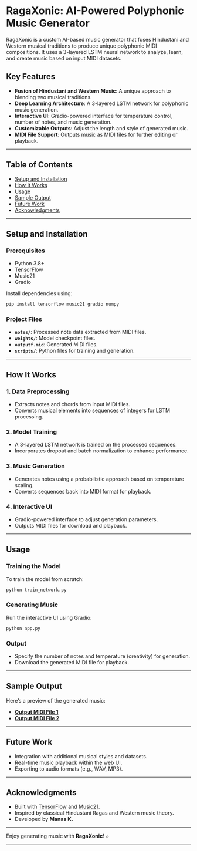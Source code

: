 # RagaXonic: AI-Powered Polyphonic Music Generator 

RagaXonic is a custom AI-based music generator that fuses Hindustani and Western musical traditions to produce unique polyphonic MIDI compositions. It uses a 3-layered LSTM neural network to analyze, learn, and create music based on input MIDI datasets.  

## Key Features  
- **Fusion of Hindustani and Western Music**: A unique approach to blending two musical traditions.  
- **Deep Learning Architecture**: A 3-layered LSTM network for polyphonic music generation.  
- **Interactive UI**: Gradio-powered interface for temperature control, number of notes, and music generation.  
- **Customizable Outputs**: Adjust the length and style of generated music.  
- **MIDI File Support**: Outputs music as MIDI files for further editing or playback.  

---

## Table of Contents  
- [Setup and Installation](#setup-and-installation)  
- [How It Works](#how-it-works)  
- [Usage](#usage)  
- [Sample Output](#sample-output)  
- [Future Work](#future-work)  
- [Acknowledgments](#acknowledgments)  

---

## Setup and Installation  

### Prerequisites  
- Python 3.8+  
- TensorFlow  
- Music21  
- Gradio  

Install dependencies using:  
```bash  
pip install tensorflow music21 gradio numpy
```  

### Project Files  
- **`notes/`**: Processed note data extracted from MIDI files.  
- **`weights/`**: Model checkpoint files.  
- **`outputf.mid`**: Generated MIDI files.  
- **`scripts/`**: Python files for training and generation.  

---

## How It Works  

### 1. Data Preprocessing  
- Extracts notes and chords from input MIDI files.  
- Converts musical elements into sequences of integers for LSTM processing.  

### 2. Model Training  
- A 3-layered LSTM network is trained on the processed sequences.  
- Incorporates dropout and batch normalization to enhance performance.  

### 3. Music Generation  
- Generates notes using a probabilistic approach based on temperature scaling.  
- Converts sequences back into MIDI format for playback.  

### 4. Interactive UI  
- Gradio-powered interface to adjust generation parameters.  
- Outputs MIDI files for download and playback.  

---

## Usage  

### Training the Model  
To train the model from scratch:  
```bash  
python train_network.py  
```  

### Generating Music  
Run the interactive UI using Gradio:  
```bash  
python app.py  
```  

### Output  
- Specify the number of notes and temperature (creativity) for generation.  
- Download the generated MIDI file for playback.  

---

## Sample Output  
Here’s a preview of the generated music:  
- **[Output MIDI File 1](./samples/output1.mid)**  
- **[Output MIDI File 2](./samples/output2.mid)**  

---

## Future Work  
- Integration with additional musical styles and datasets.  
- Real-time music playback within the web UI.  
- Exporting to audio formats (e.g., WAV, MP3).  

---

## Acknowledgments  
- Built with [TensorFlow](https://www.tensorflow.org/) and [Music21](http://web.mit.edu/music21/).  
- Inspired by classical Hindustani Ragas and Western music theory.  
- Developed by **Manas K.**  

---

Enjoy generating music with **RagaXonic**! 🎶  

---  
